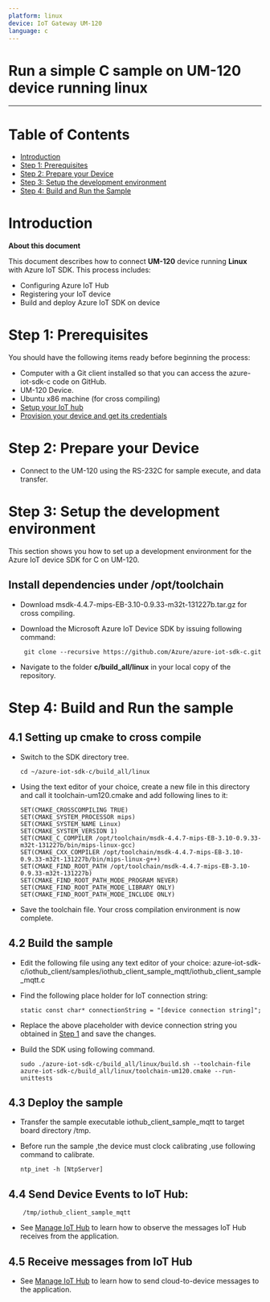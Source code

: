 ```yaml
---
platform: linux
device: IoT Gateway UM-120
language: c
---
```


Run a simple C sample on UM-120 device running linux
===
---

# Table of Contents

-   [Introduction](#Introduction)
-   [Step 1: Prerequisites](#Prerequisites)
-   [Step 2: Prepare your Device](#PrepareDevice)
-   [Step 3: Setup the development environment][setup-devbox-linux]
-   [Step 4: Build and Run the Sample](#Build)

<a name="Introduction"></a>
# Introduction

**About this document**

This document describes how to connect **UM-120** device running **Linux** with Azure IoT SDK. This process includes:
-   Configuring Azure IoT Hub
-   Registering your IoT device
-   Build and deploy Azure IoT SDK on device

<a name="Prerequisites"></a>
# Step 1: Prerequisites

You should have the following items ready before beginning the process:
-   Computer with a Git client installed so that you can access the azure-iot-sdk-c code on GitHub.
-   UM-120 Device.
-   Ubuntu x86 machine (for cross compiling) 
-   [Setup your IoT hub][lnk-setup-iot-hub]
-   [Provision your device and get its credentials][lnk-manage-iot-hub]

<a name="PrepareDevice"></a>
# Step 2: Prepare your Device
-  Connect to the UM-120 using the RS-232C for sample execute, and data transfer.

<a name="Setup"></a>
# Step 3: Setup the development environment

This section shows you how to set up a development environment for the Azure IoT device SDK for C on UM-120.

## Install dependencies under /opt/toolchain

-   Download msdk-4.4.7-mips-EB-3.10-0.9.33-m32t-131227b.tar.gz  for cross compiling.

-  Download the Microsoft Azure IoT Device SDK by issuing following command:

        git clone --recursive https://github.com/Azure/azure-iot-sdk-c.git

-   Navigate to the folder **c/build_all/linux** in your local copy of the repository.

<a name="Build"></a>
# Step 4: Build and Run the sample

## 4.1 Setting up cmake to cross compile

-   Switch to the SDK directory tree.

    ```
    cd ~/azure-iot-sdk-c/build_all/linux
    ```

-   Using the text editor of your choice, create a new file in this directory and call it toolchain-um120.cmake and add following lines to it:

    ```
	SET(CMAKE_CROSSCOMPILING TRUE)
	SET(CMAKE_SYSTEM_PROCESSOR mips)
	SET(CMAKE_SYSTEM_NAME Linux)
	SET(CMAKE_SYSTEM_VERSION 1)
	SET(CMAKE_C_COMPILER /opt/toolchain/msdk-4.4.7-mips-EB-3.10-0.9.33-m32t-131227b/bin/mips-linux-gcc)
	SET(CMAKE_CXX_COMPILER /opt/toolchain/msdk-4.4.7-mips-EB-3.10-0.9.33-m32t-131227b/bin/mips-linux-g++)
	SET(CMAKE_FIND_ROOT_PATH /opt/toolchain/msdk-4.4.7-mips-EB-3.10-0.9.33-m32t-131227b)
	SET(CMAKE_FIND_ROOT_PATH_MODE_PROGRAM NEVER) 
	SET(CMAKE_FIND_ROOT_PATH_MODE_LIBRARY ONLY) 
	SET(CMAKE_FIND_ROOT_PATH_MODE_INCLUDE ONLY)
    ```

-   Save the toolchain file. Your cross compilation environment is now complete.

## 4.2 Build the sample

-   Edit the following file using any text editor of your choice:
        azure-iot-sdk-c/iothub_client/samples/iothub_client_sample_mqtt/iothub_client_sample_mqtt.c

-   Find the following place holder for IoT connection string:

        static const char* connectionString = "[device connection string]";

-   Replace the above placeholder with device connection string you obtained in [Step 1](#Prerequisites) and save the changes.

-   Build the SDK using following command.

    ```
    sudo ./azure-iot-sdk-c/build_all/linux/build.sh --toolchain-file azure-iot-sdk-c/build_all/linux/toolchain-um120.cmake --run-unittests
    ```

## 4.3 Deploy the sample

-   Transfer the sample executable iothub_client_sample_mqtt to target board directory /tmp.

-   Before run the sample ,the device must clock calibrating ,use following command to calibrate.

        ntp_inet -h [NtpServer]

## 4.4 Send Device Events to IoT Hub:

        /tmp/iothub_client_sample_mqtt

-   See [Manage IoT Hub][lnk-manage-iot-hub] to learn how to observe the messages IoT Hub receives from the application.

## 4.5 Receive messages from IoT Hub

-   See [Manage IoT Hub][lnk-manage-iot-hub] to learn how to send cloud-to-device messages to the application.


[setup-devbox-linux]: https://github.com/Azure/azure-iot-sdk-c/blob/master/doc/devbox_setup.md
[lnk-setup-iot-hub]: ../setup_iothub.md
[lnk-manage-iot-hub]: ../manage_iot_hub.md
